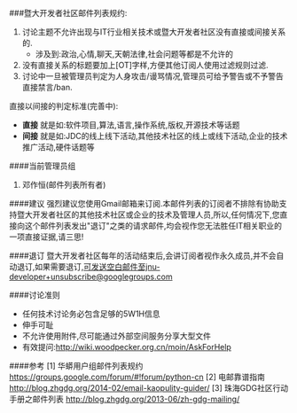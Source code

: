###暨大开发者社区邮件列表规约:

1. 讨论主题不允许出现与IT行业相关技术或暨大开发者社区没有直接或间接关系的.
    - 涉及到:政治,心情,聊天,天朝法律,社会问题等都是不允许的
2. 没有直接关系的标题要加上[OT]字样,方便其他订阅人使用过滤规则过滤.
3. 讨论中一旦被管理员判定为人身攻击/谩骂情况,管理员可给予警告或不予警告直接禁言/ban.

直接以间接的判定标准(完善中):

- **直接** 就是如:软件项目,算法,语言,操作系统,版权,开源技术等话题
- **间接** 就是如:JDC的线上线下活动,其他技术社区的线上或线下活动,企业的技术推广活动,硬件话题等

####当前管理员组

1. 邓作恒(邮件列表所有者)

####建议
强烈建议您使用Gmail邮箱来订阅.本邮件列表的订阅者不排除有协助支持暨大开发者社区的其他技术社区或企业的技术及管理人员,所以,任何情况下,您直接向这个邮件列表发出"退订"之类的请求邮件,均会视作您无法胜任IT相关职业的一项直接证据,请三思!

####退订
暨大开发者社区每年的活动结束后,会讲订阅者视作永久成员,并不会自动退订,如果需要退订,可发送空白邮件至jnu-developer+unsubscribe@googlegroups.com

####讨论准则

- 任何技术讨论务必包含足够的5W1H信息
- 伸手可耻
- 不允许使用附件,尽可能通过外部空间服务分享大型文件
- 有效提问:http://wiki.woodpecker.org.cn/moin/AskForHelp

####参考
[1] 华蟒用户组邮件列表规约 https://groups.google.com/forum/#!forum/python-cn
[2] 电邮靠谱指南 http://blog.zhgdg.org/2014-02/email-kaopulity-guider/
[3] 珠海GDG社区行动手册之邮件列表 http://blog.zhgdg.org/2013-06/zh-gdg-mailing/





